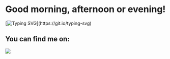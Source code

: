 # Good morning, afternoon or evening!

[![Typing SVG](https://readme-typing-svg.herokuapp.com?font=Atkinson+Hyperlegible&size=22&duration=4000&color=54DACD&center=true&vCenter=true&multiline=true&width=222&height=130&lines=Hey+there!;I'm+Gabriel+Henrique%2C;and+I+welcome+you;to+my+profile!)](https://git.io/typing-svg)

## You can find me on: 
<a href=https://www.linkedin.com/in/gabriel-henrique-fiszczuk-brandeburski/><img src="https://img.shields.io/badge/LinkedIN-%230077B5.svg?&style=flat&logo=linkedIn&logoColor=white&color=0A66C2"></a>
